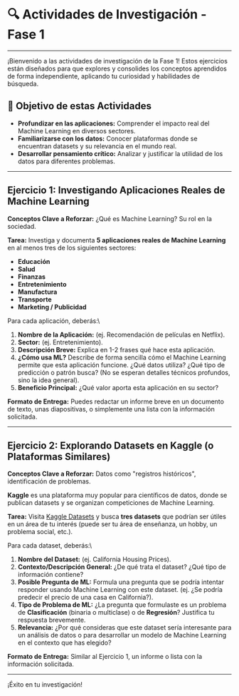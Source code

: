 # 🔍 Actividades de Investigación - Fase 1

---

¡Bienvenido a las actividades de investigación de la Fase 1! Estos ejercicios están diseñados para que explores y consolides los conceptos aprendidos de forma independiente, aplicando tu curiosidad y habilidades de búsqueda.

## 🎯 Objetivo de estas Actividades

* **Profundizar en las aplicaciones:** Comprender el impacto real del Machine Learning en diversos sectores.
* **Familiarizarse con los datos:** Conocer plataformas donde se encuentran datasets y su relevancia en el mundo real.
* **Desarrollar pensamiento crítico:** Analizar y justificar la utilidad de los datos para diferentes problemas.

---

## Ejercicio 1: Investigando Aplicaciones Reales de Machine Learning

**Conceptos Clave a Reforzar:** ¿Qué es Machine Learning? Su rol en la sociedad.

**Tarea:** Investiga y documenta **5 aplicaciones reales de Machine Learning** en al menos tres de los siguientes sectores:

* **Educación**
* **Salud**
* **Finanzas**
* **Entretenimiento**
* **Manufactura**
* **Transporte**
* **Marketing / Publicidad**

Para cada aplicación, deberás:\
1.  **Nombre de la Aplicación:** (ej. Recomendación de películas en Netflix).
2.  **Sector:** (ej. Entretenimiento).
3.  **Descripción Breve:** Explica en 1-2 frases qué hace esta aplicación.
4.  **¿Cómo usa ML?** Describe de forma sencilla cómo el Machine Learning permite que esta aplicación funcione. ¿Qué datos utiliza? ¿Qué tipo de predicción o patrón busca? (No se esperan detalles técnicos profundos, sino la idea general).
5.  **Beneficio Principal:** ¿Qué valor aporta esta aplicación en su sector?

**Formato de Entrega:** Puedes redactar un informe breve en un documento de texto, unas diapositivas, o simplemente una lista con la información solicitada.

---

## Ejercicio 2: Explorando Datasets en Kaggle (o Plataformas Similares)

**Conceptos Clave a Reforzar:** Datos como "registros históricos", identificación de problemas.

**Kaggle** es una plataforma muy popular para científicos de datos, donde se publican datasets y se organizan competiciones de Machine Learning.

**Tarea:** Visita [Kaggle Datasets](https://www.kaggle.com/datasets) y busca **tres datasets** que podrían ser útiles en un área de tu interés (puede ser tu área de enseñanza, un hobby, un problema social, etc.).

Para cada dataset, deberás:\
1.  **Nombre del Dataset:** (ej. California Housing Prices).
2.  **Contexto/Descripción General:** ¿De qué trata el dataset? ¿Qué tipo de información contiene?
3.  **Posible Pregunta de ML:** Formula una pregunta que se podría intentar responder usando Machine Learning con este dataset. (ej. ¿Se podría predecir el precio de una casa en California?).
4.  **Tipo de Problema de ML:** ¿La pregunta que formulaste es un problema de **Clasificación** (binaria o multiclase) o de **Regresión**? Justifica tu respuesta brevemente.
5.  **Relevancia:** ¿Por qué consideras que este dataset sería interesante para un análisis de datos o para desarrollar un modelo de Machine Learning en el contexto que has elegido?

**Formato de Entrega:** Similar al Ejercicio 1, un informe o lista con la información solicitada.

---

¡Éxito en tu investigación!
